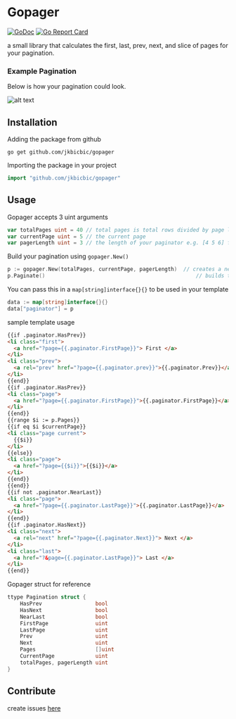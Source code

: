 # Gopager

[![GoDoc](https://godoc.org/github.com/jkbicbic/gopager?status.svg)](https://godoc.org/github.com/jkbicbic/gopager) [![Go Report Card](https://goreportcard.com/badge/github.com/jkbicbic/gopager)](https://goreportcard.com/report/github.com/jkbicbic/gopager)

a small library that calculates the first, last, prev, next, and slice of pages for your pagination.

### Example Pagination

Below is how your pagination could look.

![alt text](https://github.com/jkbicbic/gopager/blob/master/img/sample.png)

## Installation

Adding the package from github

```
go get github.com/jkbicbic/gopager
```

Importing the package in your project

```GO
import "github.com/jkbicbic/gopager"
```

## Usage

Gopager accepts 3 uint arguments

```GO
var totalPages uint = 40 // total pages is total rows divided by page limit
var currentPage uint = 5 // the current page
var pagerLength uint = 3 // the length of your paginator e.g. [4 5 6] for size 3 [4 5 6 7 8] for size 5

```

Build your pagination using `gopager.New()`

```GO
p := gopager.New(totalPages, currentPage, pagerLength)  // creates a new instance of pagination
p.Paginate()                                                // builds the pagination
```

You can pass this in a `map[string]interface{}{}` to be used in your template

```GO
data := map[string]interface{}{}
data["paginator"] = p
```

sample template usage

```HTML
{{if .paginator.HasPrev}}
<li class="first">
  <a href="?page={{.paginator.FirstPage}}"> First </a>
</li>
<li class="prev">
  <a rel="prev" href="?page={{.paginator.prev}}">{{.paginator.Prev}}</a>
</li>
{{end}}
{{if .paginator.HasPrev}}
<li class="page">
  <a href="?page={{.paginator.FirstPage}}">{{.paginator.FirstPage}}</a>
</li>
{{end}}
{{range $i := p.Pages}}
{{if eq $i $currentPage}}
<li class="page current">
  {{$i}}
</li>
{{else}}
<li class="page">
  <a href="?page={{$i}}">{{$i}}</a>
</li>
{{end}}
{{end}}
{{if not .paginator.NearLast}}
<li class="page">
  <a href="?page={{.paginator.LastPage}}">{{.paginator.LastPage}}</a>
</li>
{{end}}
{{if .paginator.HasNext}}
<li class="next">
  <a rel="next" href="?page={{.paginator.Next}}"> Next </a>
</li>
<li class="last">
  <a href="?&page={{.paginator.LastPage}}"> Last </a>
</li>
{{end}}
```



Gopager struct for reference

```GO
ttype Pagination struct {
	HasPrev                 bool
	HasNext                 bool
	NearLast                bool
	FirstPage               uint
	LastPage                uint
	Prev                    uint
	Next                    uint
	Pages                   []uint
	CurrentPage             uint
	totalPages, pagerLength uint
}
```
## Contribute

create issues [here](https://github.com/jkbicbic/gopager/issues/new)






